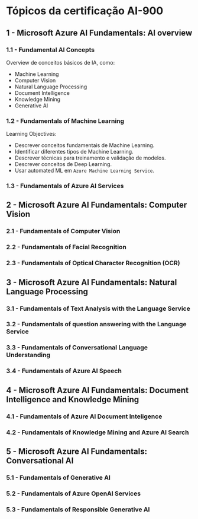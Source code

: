 # Tópicos da certificação AI-900


## 1 - Microsoft Azure AI Fundamentals: AI overview

### 1.1 - Fundamental AI Concepts

Overview de conceitos básicos de IA, como:

- Machine Learning
- Computer Vision
- Natural Language Processing
- Document Intelligence
- Knowledge Mining
- Generative AI

### 1.2 - Fundamentals of Machine Learning

Learning Objectives:

- Descrever conceitos fundamentais de Machine Learning.
- Identificar diferentes tipos de Machine Learning.
- Descrever técnicas para treinamento e validação de modelos.
- Descrever conceitos de Deep Learning.
- Usar automated ML em `Azure Machine Learning Service`.


### 1.3 - Fundamentals of Azure AI Services


## 2 - Microsoft Azure AI Fundamentals: Computer Vision

### 2.1 - Fundamentals of Computer Vision

### 2.2 - Fundamentals of Facial Recognition

### 2.3 - Fundamentals of Optical Character Recognition (OCR)


## 3 - Microsoft Azure AI Fundamentals: Natural Language Processing

### 3.1 - Fundamentals of Text Analysis with the Language Service

### 3.2 - Fundamentals of question answering with the Language Service

### 3.3 - Fundamentals of Conversational Language Understanding

### 3.4 - Fundamentals of Azure AI Speech

## 4 - Microsoft Azure AI Fundamentals: Document Intelligence and Knowledge Mining

### 4.1 - Fundamentals of Azure AI Document Inteligence

### 4.2 - Fundamentals of Knowledge Mining and Azure AI Search


## 5 - Microsoft Azure AI Fundamentals: Conversational AI


### 5.1 - Fundamentals of Generative AI

### 5.2 - Fundamentals of Azure OpenAI Services

### 5.3 - Fundamentals of Responsible Generative AI